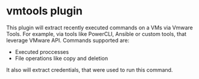 # vmtools plugin
This plugin will extract recently executed commands on a VMs via Vmware Tools.
For example, via tools like PowerCLI, Ansible or custom tools, that leverage VMware API.
Commands supported are:
- Executed proccesses
- File operations like copy and deletion


It also will extract credentials, that were used to run this command.

